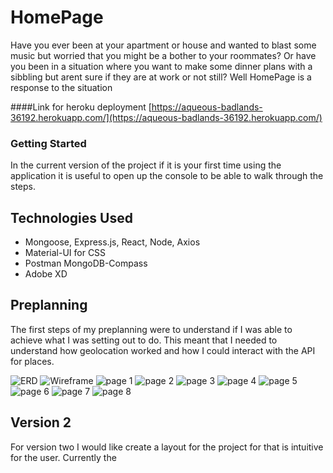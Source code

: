 # HomePage 
Have you ever been at your apartment or house and wanted to blast some music but worried that you might be a bother to your roommates? Or have you been in a situation where you want to make some dinner plans with a sibbling but arent sure if they are at work or not still? Well HomePage is a response to the situation 

####Link for heroku deployment 
[https://aqueous-badlands-36192.herokuapp.com/](https://aqueous-badlands-36192.herokuapp.com/)


### Getting Started
In the current version of the project if it is your first time using the application it is useful to open up the console to be able to walk through the steps. 

## Technologies Used
* Mongoose, Express.js, React, Node, Axios
* Material-UI for CSS 
* Postman MongoDB-Compass
* Adobe XD

## Preplanning
The first steps of my preplanning were to understand if I was able to achieve what I was setting out to do. This meant that I needed to understand how geolocation worked and how I could interact with the API for places.

![ERD](https://i.imgur.com/LrtQrvl.png)
![Wireframe](https://i.imgur.com/qIz77qy.png)
![page 1](https://i.imgur.com/vSayoL8.jpg)
![page 2](https://i.imgur.com/2mfG4Yx.jpg)
![page 3](https://i.imgur.com/rDmdQNC.jpg)
![page 4](https://i.imgur.com/irmBVYz.jpg)
![page 5](https://i.imgur.com/oKDJJU0.jpg)
![page 6](https://i.imgur.com/KhxG5rk.jpg)
![page 7](https://i.imgur.com/siFjxjZ.jpg)
![page 8](https://i.imgur.com/t4VsCUh.jpg)



## Version 2
For version two I would like create a layout for the project for that is intuitive for the user. Currently the 